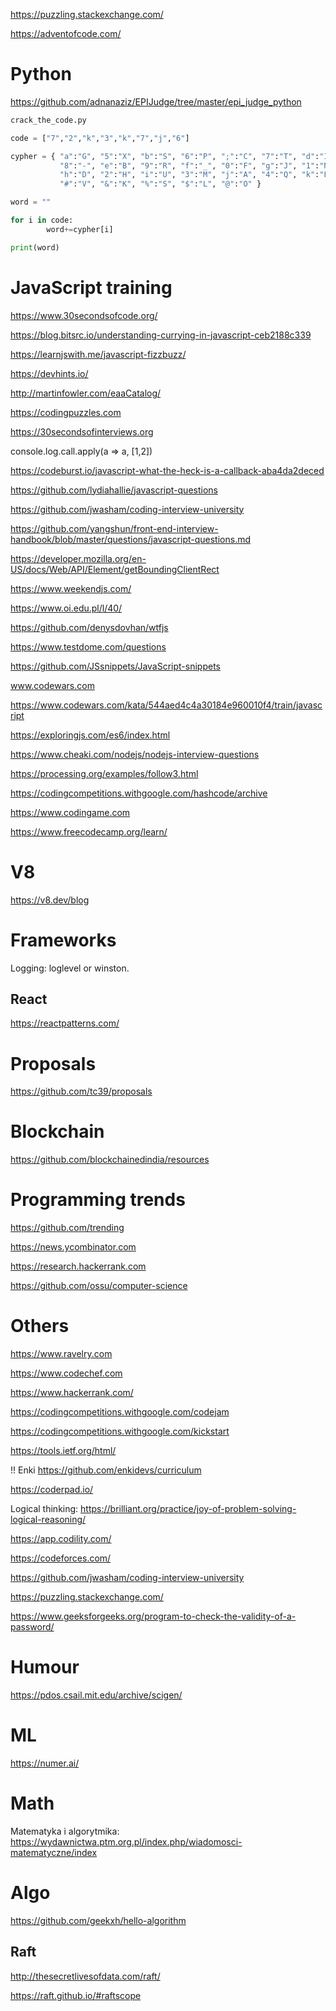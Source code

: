 https://puzzling.stackexchange.com/

https://adventofcode.com/

# Python

https://github.com/adnanaziz/EPIJudge/tree/master/epi_judge_python

```python
crack_the_code.py

code = ["7","2","k","3","k","7","j","6"] 

cypher = { "a":"G", "5":"X", "b":"S", "6":"P", ";":"C", "7":"T", "d":"I",
           "8":"-", "e":"B", "9":"R", "f":"_", "0":"F", "g":"J", "1":"N",
           "h":"D", "2":"H", "i":"U", "3":"M", "j":"A", "4":"Q", "k":"E",
           "#":"V", "&":"K", "%":"S", "$":"L", "@":"O" }

word = ""

for i in code:
        word+=cypher[i]

print(word)
```

# JavaScript training

https://www.30secondsofcode.org/

https://blog.bitsrc.io/understanding-currying-in-javascript-ceb2188c339

https://learnjswith.me/javascript-fizzbuzz/

https://devhints.io/

http://martinfowler.com/eaaCatalog/

https://codingpuzzles.com

https://30secondsofinterviews.org

console.log.call.apply(a => a, [1,2])

https://codeburst.io/javascript-what-the-heck-is-a-callback-aba4da2deced

https://github.com/lydiahallie/javascript-questions

https://github.com/jwasham/coding-interview-university

https://github.com/yangshun/front-end-interview-handbook/blob/master/questions/javascript-questions.md

https://developer.mozilla.org/en-US/docs/Web/API/Element/getBoundingClientRect

https://www.weekendjs.com/

https://www.oi.edu.pl/l/40/

https://github.com/denysdovhan/wtfjs

https://www.testdome.com/questions

https://github.com/JSsnippets/JavaScript-snippets

www.codewars.com

https://www.codewars.com/kata/544aed4c4a30184e960010f4/train/javascript

https://exploringjs.com/es6/index.html

https://www.cheaki.com/nodejs/nodejs-interview-questions

https://processing.org/examples/follow3.html

https://codingcompetitions.withgoogle.com/hashcode/archive

https://www.codingame.com

https://www.freecodecamp.org/learn/

# V8

https://v8.dev/blog


# Frameworks

 Logging: loglevel or winston. 


## React

https://reactpatterns.com/


# Proposals

https://github.com/tc39/proposals


# Blockchain

https://github.com/blockchainedindia/resources


# Programming trends

https://github.com/trending

https://news.ycombinator.com

https://research.hackerrank.com

https://github.com/ossu/computer-science


# Others

https://www.ravelry.com

https://www.codechef.com

https://www.hackerrank.com/

https://codingcompetitions.withgoogle.com/codejam

https://codingcompetitions.withgoogle.com/kickstart

https://tools.ietf.org/html/

!! Enki https://github.com/enkidevs/curriculum

https://coderpad.io/

Logical thinking: https://brilliant.org/practice/joy-of-problem-solving-logical-reasoning/

https://app.codility.com/

https://codeforces.com/

https://github.com/jwasham/coding-interview-university

https://puzzling.stackexchange.com/

https://www.geeksforgeeks.org/program-to-check-the-validity-of-a-password/

# Humour

https://pdos.csail.mit.edu/archive/scigen/

# ML

https://numer.ai/

# Math

Matematyka i algorytmika: https://wydawnictwa.ptm.org.pl/index.php/wiadomosci-matematyczne/index

# Algo

https://github.com/geekxh/hello-algorithm

## Raft

http://thesecretlivesofdata.com/raft/

https://raft.github.io/#raftscope
